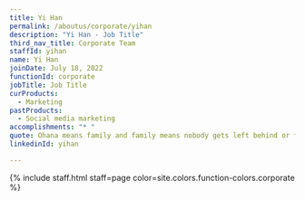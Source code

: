 ```yaml
---
title: Yi Han
permalink: /aboutus/corporate/yihan
description: "Yi Han - Job Title"
third_nav_title: Corporate Team
staffId: yihan
name: Yi Han
joinDate: July 18, 2022
functionId: corporate
jobTitle: Job Title
curProducts:
  - Marketing
pastProducts:
  - Social media marketing
accomplishments: "* "
quote: Ohana means family and family means nobody gets left behind or forgotten.
linkedinId: yihan

---
```


{% include staff.html staff=page color=site.colors.function-colors.corporate %}

